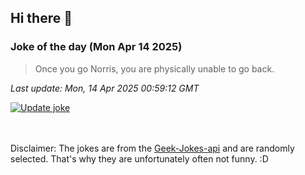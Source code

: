 ## Hi there 👋

### Joke of the day (Mon Apr 14 2025)
<!-- joke -->
>Once you go Norris, you are physically unable to go back.
<!-- /joke -->

*Last update: Mon, 14 Apr 2025 00:59:12 GMT*

[![Update joke](https://github.com/nclskfm/nclskfm/actions/workflows/joke.yml/badge.svg)](https://github.com/nclskfm/nclskfm/actions/workflows/joke.yml)

<br><br>
Disclaimer: The jokes are from the [Geek-Jokes-api](https://github.com/sameerkumar18/geek-joke-api) and are randomly selected. That's why they are unfortunately often not funny. :D
